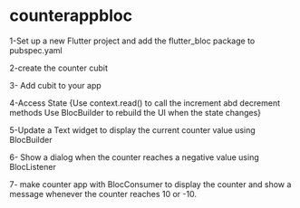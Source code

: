 # counterappbloc

1-Set up a new Flutter project and add the flutter_bloc package to pubspec.yaml

2-create the counter cubit

3- Add cubit to your app

4-Access State
{Use context.read<CounterCubit>() to call the increment abd decrement methods
Use BlocBuilder to rebuild the UI when the state changes}

5-Update a Text widget to display the current counter value using BlocBuilder

6- Show a dialog when the counter reaches a negative value using BlocListener

7- make counter app with BlocConsumer to display the counter and
show a message whenever the counter reaches 10 or -10.

